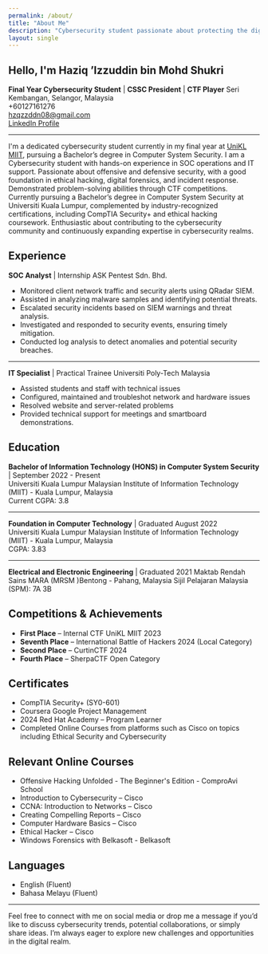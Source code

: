 ```yaml
---
permalink: /about/
title: "About Me"
description: "Cybersecurity student passionate about protecting the digital frontier, blending academic excellence with hands-on experience in SOC operations and ethical hacking."
layout: single
---
```


## Hello, I'm Haziq ’Izzuddin bin Mohd Shukri

**Final Year Cybersecurity Student** | **CSSC President** | **CTF Player**
Seri Kembangan, Selangor, Malaysia  
+60127161276  
[hzqzzddn08@gmail.com](mailto:hzqzzddn08@gmail.com)  
[LinkedIn Profile](https://www.linkedin.com/in/haziq-%E2%80%98izzuddin-8ab508263/)

---

I'm a dedicated cybersecurity student currently in my final year at [UniKL MIIT](https://miit.unikl.edu.my/), pursuing a Bachelor’s degree in Computer System Security. I am a Cybersecurity student with hands-on experience in SOC operations and IT support. Passionate about offensive and defensive security, with a good foundation in ethical hacking, digital forensics, and incident response. Demonstrated problem-solving abilities through CTF competitions. Currently pursuing a Bachelor’s degree in Computer System Security at Universiti Kuala Lumpur, complemented by industry-recognized certifications, including CompTIA Security+ and ethical hacking coursework. Enthusiastic about contributing to the cybersecurity community and continuously expanding expertise in cybersecurity realms.

## Experience

**SOC Analyst** | Internship
ASK Pentest Sdn. Bhd.
* Monitored client network traffic and security alerts using QRadar SIEM.
* Assisted in analyzing malware samples and identifying potential threats.
* Escalated security incidents based on SIEM warnings and threat analysis.
* Investigated and responded to security events, ensuring timely mitigation.
* Conducted log analysis to detect anomalies and potential security breaches.

---

**IT Specialist** | Practical Trainee
Universiti Poly-Tech Malaysia
* Assisted students and staff with technical issues
* Configured, maintained and troubleshot network and hardware issues
* Resolved website and server-related problems
* Provided technical support for meetings and smartboard demonstrations.

## Education

**Bachelor of Information Technology (HONS) in Computer System Security** | September 2022 - Present<br>
Universiti Kuala Lumpur Malaysian Institute of Information Technology (MIIT) - Kuala Lumpur, Malaysia<br>
Current CGPA: 3.8

---

**Foundation in Computer Technology** | Graduated August 2022<br>
Universiti Kuala Lumpur Malaysian Institute of Information Technology (MIIT) - Kuala Lumpur, Malaysia<br>
CGPA: 3.83

---

**Electrical and Electronic Engineering** | Graduated 2021
Maktab Rendah Sains MARA (MRSM )Bentong - Pahang, Malaysia
Sijil Pelajaran Malaysia (SPM): 7A 3B

## Competitions & Achievements

- **First Place** – Internal CTF UniKL MIIT 2023
- **Seventh Place** – International Battle of Hackers 2024 (Local Category)
- **Second Place** – CurtinCTF 2024
- **Fourth Place** – SherpaCTF Open Category

## Certificates

<ul>
    <li>CompTIA Security+ (SY0-601)</li>
    <li>Coursera Google Project Management</li>
    <li>2024 Red Hat Academy – Program Learner</li>
    <li>Completed Online Courses from platforms such as Cisco on topics including Ethical Security and Cybersecurity</li>
</ul>

## Relevant Online Courses

<ul>
    <li>Offensive Hacking Unfolded - The Beginner's Edition - ComproAvi School</li>
    <li>Introduction to Cybersecurity – Cisco</li>
    <li>CCNA: Introduction to Networks – Cisco</li>
    <li>Creating Compelling Reports – Cisco</li>
    <li>Computer Hardware Basics – Cisco</li>
    <li>Ethical Hacker – Cisco</li>
    <li>Windows Forensics with Belkasoft - Belkasoft</li>
</ul>

## Languages

<ul>
    <li>English (Fluent)</li>
    <li>Bahasa Melayu (Fluent)</li>
</ul>

---

Feel free to connect with me on social media or drop me a message if you’d like to discuss cybersecurity trends, potential collaborations, or simply share ideas. I’m always eager to explore new challenges and opportunities in the digital realm.
